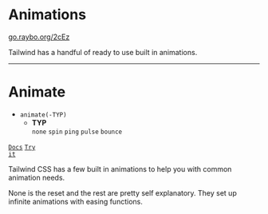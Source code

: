 <!-- .slide: data-state="layout-title" class="bg-dark"-->

# Animations

<div class="slide-link"><a href="https://go.raybo.org/2cEz"><i class="fab fa-slideshare"></i> go.raybo.org/2cEz</a></div>

> >

Tailwind has a handful of ready to use built in animations.

---

# Animate

- `animate(-TYP)`
  - **TYP**<br>
  `none` `spin` `ping` `pulse` `bounce`

<a href="https://tailwindcss.com/docs/animation" target="_blank"><code class="code-exciting">Docs</code></a> <a href="https://codepen.io/planetoftheweb/pen/ExgXvmp" target="_blank"><code class="code-royal">Try it</code></a>

> >

Tailwind CSS has a few built in animations to help you with common animation needs.

None is the reset and the rest are pretty self explanatory. They set up infinite animations with easing functions. 